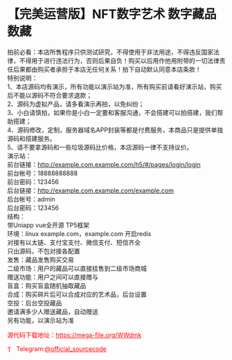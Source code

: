 # 【完美运营版】NFT数字艺术 数字藏品 数藏

拍前必看：本店所售程序只供测试研究，不得使用于非法用途，不得违反国家法律，不得用于进行违法行为，否则后果自负！购买以后用作他用附带的一切法律责任后果都由购买者承担于本店无任何关系！拍下自动默认同意本店条款！<br>特别说明：<br>1、本店源码均有演示，所有功能以演示站为准，所有购买前请看好演示站，购买后不能以源码不符合要求退款；<br>2、源码为虚拟产品，请多看演示再拍，以免纠纷；<br>3、小白请慎拍，如果你是小白一定要和客服沟通，不会搭建可以拍搭建，我们帮助搭建；<br>4、源码修改，定制，服务器域名APP封装等都是付费服务，本商品只是提供单独源码和搭建服务。<br>5、请不要拿源码和一些垃圾源码比价格，本店源码一律不支持议价。<br>演示站：<br>前台链接：http://example.com.example.com/h5/#/pages/login/login<br>前台帐号：18888888888<br>前台密码：123456<br>后台链接：http://example.com.example.com/example.com<br>后台帐号：admin<br>后台密码：123456<br>结构：<br>带Uniapp vue全开源 TP5框架<br>环境：linux example.com，example.com 开启redis<br>对接有以太链、支付宝支付、微信支付、短信齐全<br>只出源码，不包对接各配置<br>发售：藏品发售购买交易<br>二级市场：用户的藏品可以直接挂售到二级市场商城<br>赠送功能：用户之间可以直接赠与<br>盲盒：购买盲盒随机抽取藏品<br>合成：购买碎片后可以合成对应的艺术品，后台设置<br>空投：后台空投藏品<br>邀请满多少人赠送藏品，自动赠送<br>另有功能，以演示站为准<br>


<p style="color: red;">源代码下载地址：<a href="https://mega-file.org/WWdmk" style="color: red;">https://mega-file.org/WWdmk</a></p><p style="color: red;"><img src="https://cdn-icons-png.flaticon.com/512/2111/2111646.png" alt="Telegram Icon" style="width: 16px; vertical-align: middle; margin-right: 5px;">Telegram:<a href="https://t.me/official_sourcecode" style="color: red;">@official_sourcecode</a></p>
